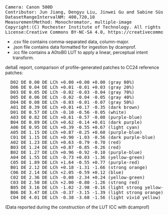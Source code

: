 <pre>
Camera: Canon 500D
Contributor: Jun Jiang, Dengyu Liu, Jinwei Gu and Sabine Süsstrunk, http://www.gujinwei.org/research/camspec/db.html
DatasetRangeIntervalNM: 400,720,10
MeasurementMethod: Monochromator, multiple-image
Copyright:(C) Rochester Institute of Technology. All rights reserved.
License:Creative Commons BY-NC-SA 4.0, https://creativecommons.org/licenses/by-nc-sa/4.0/legalcode
</pre>

- .csv file contains comma-separated data, column-major.
- .json file contains data formatted for ingestion by dcamprof.
- .icc file contains a A0toB0 LUT to apply a linear, perceptual intent transform.

deltaE report, comparison of profile-generated patches to CC24 reference patches:
<pre>
  D02 DE 0.00 DE LCh +0.00 +0.00 +0.00 (gray 80%)
  D06 DE 0.04 DE LCh +0.01 -0.01 +0.03 (gray 20%)
  D03 DE 0.05 DE LCh -0.02 -0.03 -0.04 (gray 70%)
  D05 DE 0.06 DE LCh -0.02 -0.04 -0.05 (gray 40%)
  D04 DE 0.08 DE LCh -0.03 -0.01 -0.07 (gray 50%)
  A01 DE 0.39 DE LCh +0.01 +0.17 -0.35 (dark brown)
  D01 DE 0.57 DE LCh -0.10 -0.56 -0.05 (white)
  A03 DE 0.82 DE LCh +0.61 -0.57 -0.08 (purple-blue)
  B04 DE 0.89 DE LCh +0.62 -0.14 +0.61 (dark purple)
  A06 DE 0.95 DE LCh +0.39 -0.55 +0.67 (light cyan)
  A05 DE 1.15 DE LCh +0.87 -0.25 +0.60 (purple-blue)
  C01 DE 1.15 DE LCh +0.90 -1.03 -0.56 (dark purple-blue)
  A02 DE 1.23 DE LCh +0.63 -0.79 -0.70 (red)
  B03 DE 1.24 DE LCh +0.87 -0.85 -0.26 (red)
  B02 DE 1.27 DE LCh +0.96 -0.92 -0.10 (purple-blue)
  A04 DE 1.55 DE LCh -0.73 +0.03 -1.36 (yellow-green)
  C05 DE 1.89 DE LCh +1.64 -0.55 +0.77 (purple-red)
  B01 DE 2.12 DE LCh +0.18 -1.31 -1.66 (strong orange)
  C06 DE 2.14 DE LCh +2.05 -0.59 +0.12 (blue)
  C02 DE 2.36 DE LCh -0.08 -2.34 +0.24 (yellow-green)
  C03 DE 2.50 DE LCh +2.00 -0.80 -1.26 (strong red)
  B05 DE 3.16 DE LCh -1.02 -2.98 -0.16 (light strong yellow-green)
  B06 DE 3.47 DE LCh -0.37 -3.15 -1.39 (light strong orange)
  C04 DE 4.01 DE LCh -0.38 -3.68 -1.56 (light vivid yellow)
</pre>

(Data reported during the construction of the LUT ICC with dcamprof)



